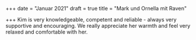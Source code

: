 +++
date = "Januar 2021"
draft = true
title = "Mark und Ornella mit Raven"

+++
Kim is very knowledgeable, competent and reliable - always very supportive and encouraging. We really appreciate her warmth and feel very relaxed and comfortable with her.